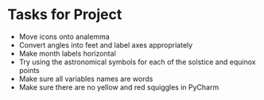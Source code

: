 # Tasks for Project
* Move icons onto analemma
* Convert angles into feet and label axes appropriately
* Make month labels horizontal
* Try using the astronomical symbols for each of the solstice and equinox points
* Make sure all variables names are words 
* Make sure there are no yellow and red squiggles in PyCharm
